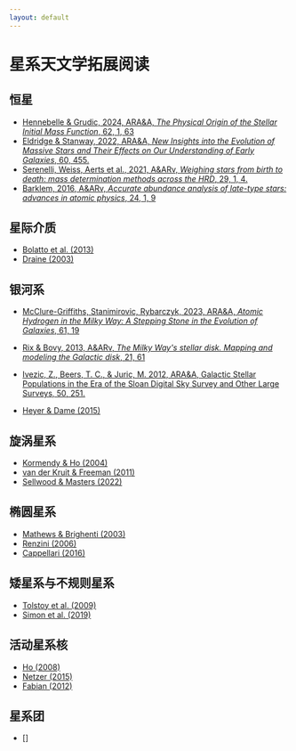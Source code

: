 ```yaml
---
layout: default
---
```


# 星系天文学拓展阅读

## 恒星

* [Hennebelle & Grudic, 2024, ARA&A, *The Physical Origin of the Stellar Initial Mass Function*, 62, 1, 63](https://ui.adsabs.harvard.edu/abs/2024ARA%26A..62...63H/abstract)
* [Eldridge & Stanway, 2022, ARA&A, *New Insights into the Evolution of Massive Stars and Their Effects on Our Understanding of Early Galaxies*, 60, 455.](https://ui.adsabs.harvard.edu/abs/2022ARA%26A..60..455E/abstract)
* [Serenelli, Weiss, Aerts et al., 2021, A&ARv, *Weighing stars from birth to death: mass determination methods across the HRD*, 29, 1, 4. ](https://ui.adsabs.harvard.edu/abs/2021A%26ARv..29....4S/abstract)
* [Barklem, 2016, A&ARv, *Accurate abundance analysis of late-type stars: advances in atomic physics*, 24, 1, 9](https://ui.adsabs.harvard.edu/abs/2016A%26ARv..24....9B/abstract)

## 星际介质

* [Bolatto et al. (2013)]()
* [Draine (2003)]()

## 银河系
* [McClure-Griffiths, Stanimirovic, Rybarczyk, 2023, ARA&A, *Atomic Hydrogen in the Milky Way: A Stepping Stone in the Evolution of Galaxies*, 61, 19](https://ui.adsabs.harvard.edu/#abs/2023ARA%26A..61...19M/abstract)
* [Rix & Bovy, 2013, A&ARv, *The Milky Way's stellar disk. Mapping and modeling the Galactic disk*, 21, 61](https://ui.adsabs.harvard.edu/#abs/2013A%26ARv..21...61R/abstract)
* [Ivezic, Z., Beers, T. C., & Juric, M. 2012, ARA&A, Galactic Stellar Populations in the Era of the Sloan Digital Sky Survey and Other Large Surveys, 50, 251.](https://ui.adsabs.harvard.edu/abs/2012ARA%26A..50..251I/exportcitation)

* [Heyer & Dame (2015)]()



## 旋涡星系

* [Kormendy & Ho (2004)]()
* [van der Kruit & Freeman (2011)]()
* [Sellwood & Masters (2022)]()


## 椭圆星系

* [Mathews & Brighenti (2003)]()
* [Renzini (2006)]()
* [Cappellari (2016)]()

## 矮星系与不规则星系

* [Tolstoy et al. (2009)]()
* [Simon et al. (2019)]()

## 活动星系核

* [Ho (2008)]()
* [Netzer (2015)]()
* [Fabian (2012)]()

## 星系团

* []

## 